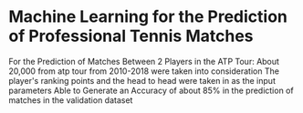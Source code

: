 # Machine Learning for the Prediction of Professional Tennis Matches
For the Prediction of Matches Between 2 Players in the ATP Tour:
About 20,000 from atp tour from 2010-2018 were taken into consideration
The player's ranking points and the head to head were taken in as the input parameters
Able to Generate an Accuracy of about 85% in the prediction of matches in the validation dataset

